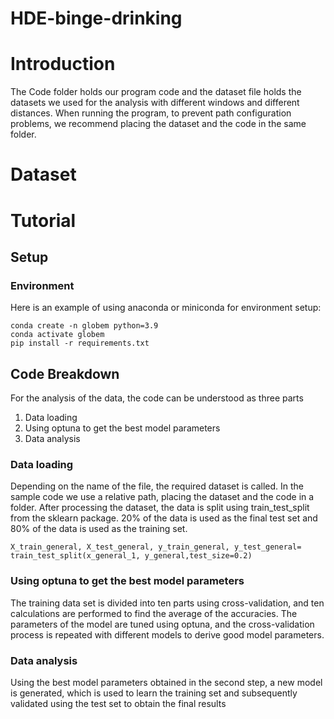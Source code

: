 # HDE-binge-drinking

# Introduction

The Code folder holds our program code and the dataset file holds the datasets we used for the analysis with different windows and different distances. When running the program, to prevent path configuration problems, we recommend placing the dataset and the code in the same folder.

# Dataset


# Tutorial

## Setup

### Environment

Here is an example of using anaconda or miniconda for environment setup:

```
conda create -n globem python=3.9
conda activate globem
pip install -r requirements.txt
```

## Code Breakdown
For the analysis of the data, the code can be understood as three parts
1. Data loading
2. Using optuna to get the best model parameters
3. Data analysis

### Data loading
Depending on the name of the file, the required dataset is called. In the sample code we use a relative path, placing the dataset and the code in a folder. After processing the dataset, the data is split using train_test_split from the sklearn package. 20% of the data is used as the final test set and 80% of the data is used as the training set.
```
X_train_general, X_test_general, y_train_general, y_test_general= train_test_split(x_general_1, y_general,test_size=0.2)
```
### Using optuna to get the best model parameters
The training data set is divided into ten parts using cross-validation, and ten calculations are performed to find the average of the accuracies. The parameters of the model are tuned using optuna, and the cross-validation process is repeated with different models to derive good model parameters.
### Data analysis
Using the best model parameters obtained in the second step, a new model is generated, which is used to learn the training set and subsequently validated using the test set to obtain the final results
